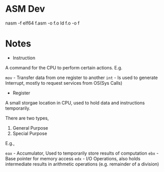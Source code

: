 # ASM Dev

nasm -f elf64 f.asm -o f.o
ld f.o -o f

# Notes

- Instruction

A command for the CPU to perform certain actions. E.g.

`mov` - Transfer data from one register to another
`int` - Is used to generate Interrupt, mostly to request services from OS(Sys Calls)

- Register

A small storgae location in CPU, used to hold data and instructions temporarily.

There are two types,

1. General Purpose
2. Special Purpose

E.g.,

`eax` - Accumulator, Used to temporarily store results of computation
`ebx` - Base pointer for memory access
`edx` - I/O Operations, also holds intermediate results in arithmetic operations (e.g. remainder of a division)




